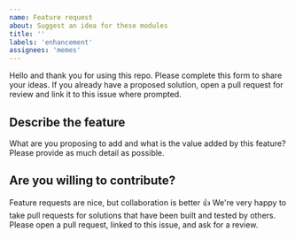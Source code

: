 ```yaml
---
name: Feature request
about: Suggest an idea for these modules
title: ''
labels: 'enhancement'
assignees: 'memes'
---
```


Hello and thank you for using this repo. Please complete this form to share your
ideas. If you already have a proposed solution, open a pull request for review
and link it to this issue where prompted.

## Describe the feature

What are you proposing to add and what is the value added by this feature? Please
provide as much detail as possible.

<!-- spell-checker: ignore markdownlint -->
<!-- markdownlint-disable MD026 -->
## Are you willing to contribute?

<!-- spell-checker: ignore thumbsup -->
Feature requests are nice, but collaboration is better :thumbsup:
We're very happy to take pull requests for solutions that have been built and
tested by others. Please open a pull request, linked to this issue, and ask for
a review.
